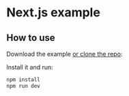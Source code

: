 # Next.js example

## How to use

Download the example [or clone the repo](https://github.com/linuxer41/nextjs-boilerpalte.git):

Install it and run:

```sh
npm install
npm run dev
```

